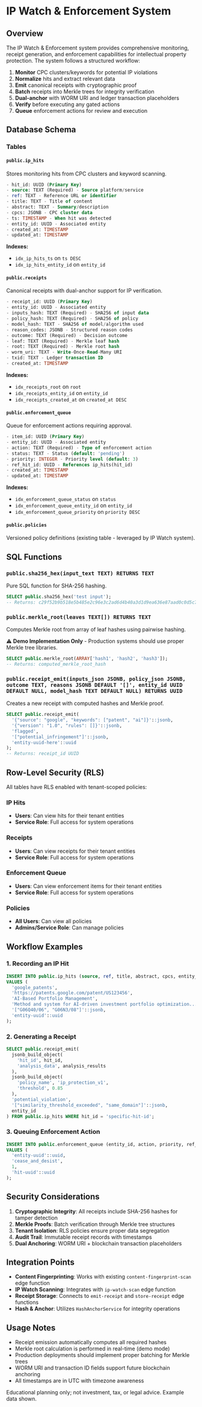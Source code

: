 # IP Watch & Enforcement System

## Overview

The IP Watch & Enforcement system provides comprehensive monitoring, receipt generation, and enforcement capabilities for intellectual property protection. The system follows a structured workflow:

1. **Monitor** CPC clusters/keywords for potential IP violations
2. **Normalize** hits and extract relevant data
3. **Emit** canonical receipts with cryptographic proof
4. **Batch** receipts into Merkle trees for integrity verification
5. **Dual-anchor** with WORM URI and ledger transaction placeholders
6. **Verify** before executing any gated actions
7. **Queue** enforcement actions for review and execution

## Database Schema

### Tables

#### `public.ip_hits`
Stores monitoring hits from CPC clusters and keyword scanning.

```sql
- hit_id: UUID (Primary Key)
- source: TEXT (Required) - Source platform/service
- ref: TEXT - Reference URL or identifier  
- title: TEXT - Title of content
- abstract: TEXT - Summary/description
- cpcs: JSONB - CPC cluster data
- ts: TIMESTAMP - When hit was detected
- entity_id: UUID - Associated entity
- created_at: TIMESTAMP
- updated_at: TIMESTAMP
```

**Indexes:**
- `idx_ip_hits_ts` on `ts DESC`
- `idx_ip_hits_entity_id` on `entity_id`

#### `public.receipts`
Canonical receipts with dual-anchor support for IP verification.

```sql
- receipt_id: UUID (Primary Key)
- entity_id: UUID - Associated entity
- inputs_hash: TEXT (Required) - SHA256 of input data
- policy_hash: TEXT (Required) - SHA256 of policy
- model_hash: TEXT - SHA256 of model/algorithm used
- reason_codes: JSONB - Structured reason codes
- outcome: TEXT (Required) - Decision outcome
- leaf: TEXT (Required) - Merkle leaf hash
- root: TEXT (Required) - Merkle root hash
- worm_uri: TEXT - Write-Once-Read-Many URI
- txid: TEXT - Ledger transaction ID
- created_at: TIMESTAMP
```

**Indexes:**
- `idx_receipts_root` on `root`
- `idx_receipts_entity_id` on `entity_id`
- `idx_receipts_created_at` on `created_at DESC`

#### `public.enforcement_queue`
Queue for enforcement actions requiring approval.

```sql
- item_id: UUID (Primary Key)
- entity_id: UUID - Associated entity
- action: TEXT (Required) - Type of enforcement action
- status: TEXT - Status (default: 'pending')
- priority: INTEGER - Priority level (default: 3)
- ref_hit_id: UUID - References ip_hits(hit_id)
- created_at: TIMESTAMP
- updated_at: TIMESTAMP
```

**Indexes:**
- `idx_enforcement_queue_status` on `status`
- `idx_enforcement_queue_entity_id` on `entity_id`
- `idx_enforcement_queue_priority` on `priority DESC`

#### `public.policies`
Versioned policy definitions (existing table - leveraged by IP Watch system).

## SQL Functions

### `public.sha256_hex(input_text TEXT) RETURNS TEXT`
Pure SQL function for SHA-256 hashing.

```sql
SELECT public.sha256_hex('test input');
-- Returns: c29f52b9b518e5b485e2c96e3c2ad6d4b40a3d1d9ea636e87aad0c0d5c7d9a61
```

### `public.merkle_root(leaves TEXT[]) RETURNS TEXT`
Computes Merkle root from array of leaf hashes using pairwise hashing.

⚠️ **Demo Implementation Only** - Production systems should use proper Merkle tree libraries.

```sql
SELECT public.merkle_root(ARRAY['hash1', 'hash2', 'hash3']);
-- Returns: computed_merkle_root_hash
```

### `public.receipt_emit(inputs_json JSONB, policy_json JSONB, outcome TEXT, reasons JSONB DEFAULT '[]', entity_id UUID DEFAULT NULL, model_hash TEXT DEFAULT NULL) RETURNS UUID`
Creates a new receipt with computed hashes and Merkle proof.

```sql
SELECT public.receipt_emit(
  '{"source": "google", "keywords": ["patent", "ai"]}'::jsonb,
  '{"version": "1.0", "rules": []}'::jsonb,
  'flagged',
  '["potential_infringement"]'::jsonb,
  'entity-uuid-here'::uuid
);
-- Returns: receipt_id UUID
```

## Row-Level Security (RLS)

All tables have RLS enabled with tenant-scoped policies:

### IP Hits
- **Users**: Can view hits for their tenant entities
- **Service Role**: Full access for system operations

### Receipts  
- **Users**: Can view receipts for their tenant entities
- **Service Role**: Full access for system operations

### Enforcement Queue
- **Users**: Can view enforcement items for their tenant entities
- **Service Role**: Full access for system operations

### Policies
- **All Users**: Can view all policies
- **Admins/Service Role**: Can manage policies

## Workflow Examples

### 1. Recording an IP Hit
```sql
INSERT INTO public.ip_hits (source, ref, title, abstract, cpcs, entity_id)
VALUES (
  'google_patents',
  'https://patents.google.com/patent/US123456',
  'AI-Based Portfolio Management',
  'Method and system for AI-driven investment portfolio optimization...',
  '["G06Q40/06", "G06N3/08"]'::jsonb,
  'entity-uuid'::uuid
);
```

### 2. Generating a Receipt
```sql
SELECT public.receipt_emit(
  jsonb_build_object(
    'hit_id', hit_id,
    'analysis_data', analysis_results
  ),
  jsonb_build_object(
    'policy_name', 'ip_protection_v1',
    'threshold', 0.85
  ),
  'potential_violation',
  '["similarity_threshold_exceeded", "same_domain"]'::jsonb,
  entity_id
) FROM public.ip_hits WHERE hit_id = 'specific-hit-id';
```

### 3. Queuing Enforcement Action
```sql
INSERT INTO public.enforcement_queue (entity_id, action, priority, ref_hit_id)
VALUES (
  'entity-uuid'::uuid,
  'cease_and_desist',
  1,
  'hit-uuid'::uuid
);
```

## Security Considerations

1. **Cryptographic Integrity**: All receipts include SHA-256 hashes for tamper detection
2. **Merkle Proofs**: Batch verification through Merkle tree structures
3. **Tenant Isolation**: RLS policies ensure proper data segregation
4. **Audit Trail**: Immutable receipt records with timestamps
5. **Dual Anchoring**: WORM URI + blockchain transaction placeholders

## Integration Points

- **Content Fingerprinting**: Works with existing `content-fingerprint-scan` edge function
- **IP Watch Scanning**: Integrates with `ip-watch-scan` edge function  
- **Receipt Storage**: Connects to `emit-receipt` and `store-receipt` edge functions
- **Hash & Anchor**: Utilizes `HashAnchorService` for integrity operations

## Usage Notes

- Receipt emission automatically computes all required hashes
- Merkle root calculation is performed in real-time (demo mode)
- Production deployments should implement proper batching for Merkle trees
- WORM URI and transaction ID fields support future blockchain anchoring
- All timestamps are in UTC with timezone awareness

Educational planning only; not investment, tax, or legal advice. Example data shown.